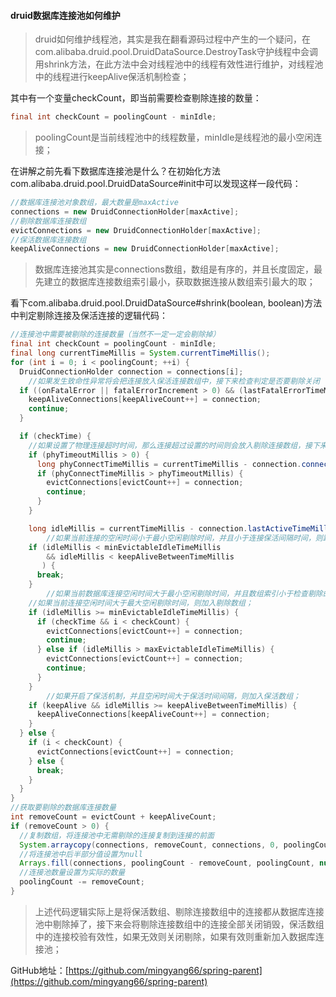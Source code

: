 #### druid数据库连接池如何维护

> druid如何维护线程池，其实是我在翻看源码过程中产生的一个疑问，在com.alibaba.druid.pool.DruidDataSource.DestroyTask守护线程中会调用shrink方法，在此方法中会对线程池中的线程有效性进行维护，对线程池中的线程进行keepAlive保活机制检查；

其中有一个变量checkCount，即当前需要检查剔除连接的数量：

```java
final int checkCount = poolingCount - minIdle;
```

> poolingCount是当前线程池中的线程数量，minIdle是线程池的最小空闲连接；

在讲解之前先看下数据库连接池是什么？在初始化方法com.alibaba.druid.pool.DruidDataSource#init中可以发现这样一段代码：

```java
//数据库连接池对象数组，最大数量是maxActive            
connections = new DruidConnectionHolder[maxActive];
//剔除数据库连接数组
evictConnections = new DruidConnectionHolder[maxActive];
//保活数据库连接数组
keepAliveConnections = new DruidConnectionHolder[maxActive];
```

> 数据库连接池其实是connections数组，数组是有序的，并且长度固定，最先建立的数据库连接数组索引最小，获取数据连接从数组索引最大的取；

看下com.alibaba.druid.pool.DruidDataSource#shrink(boolean, boolean)方法中判定剔除连接及保活连接的逻辑代码：

```java
//连接池中需要被剔除的连接数量（当然不一定一定会剔除掉）
final int checkCount = poolingCount - minIdle;
final long currentTimeMillis = System.currentTimeMillis();
for (int i = 0; i < poolingCount; ++i) {
  DruidConnectionHolder connection = connections[i];
	//如果发生致命性异常将会把连接放入保活连接数组中，接下来检查判定是否要剔除关闭
  if ((onFatalError || fatalErrorIncrement > 0) && (lastFatalErrorTimeMillis > connection.connectTimeMillis))  {
    keepAliveConnections[keepAliveCount++] = connection;
    continue;
  }

  if (checkTime) {
    //如果设置了物理连接超时时间，那么连接超过设置的时间则会放入剔除连接数组，接下来会被关闭
    if (phyTimeoutMillis > 0) {
      long phyConnectTimeMillis = currentTimeMillis - connection.connectTimeMillis;
      if (phyConnectTimeMillis > phyTimeoutMillis) {
        evictConnections[evictCount++] = connection;
        continue;
      }
    }

    long idleMillis = currentTimeMillis - connection.lastActiveTimeMillis;
		//如果当前连接的空闲时间小于最小空闲剔除时间，并且小于连接保活间隔时间，则跳过
    if (idleMillis < minEvictableIdleTimeMillis
        && idleMillis < keepAliveBetweenTimeMillis
       ) {
      break;
    }
		//如果当前数据库连接空闲时间大于最小空闲剔除时间，并且数组索引小于检查剔除的数量，则加入剔除数组
    //如果当前连接空闲时间大于最大空闲剔除时间，则加入剔除数组；
    if (idleMillis >= minEvictableIdleTimeMillis) {
      if (checkTime && i < checkCount) {
        evictConnections[evictCount++] = connection;
        continue;
      } else if (idleMillis > maxEvictableIdleTimeMillis) {
        evictConnections[evictCount++] = connection;
        continue;
      }
    }
		//如果开启了保活机制，并且空闲时间大于保活时间间隔，则加入保活数组；
    if (keepAlive && idleMillis >= keepAliveBetweenTimeMillis) {
      keepAliveConnections[keepAliveCount++] = connection;
    }
  } else {
    if (i < checkCount) {
      evictConnections[evictCount++] = connection;
    } else {
      break;
    }
  }
}
//获取要剔除的数据库连接数量
int removeCount = evictCount + keepAliveCount;
if (removeCount > 0) {
  //复制数组，将连接池中无需剔除的连接复制到连接的前面
  System.arraycopy(connections, removeCount, connections, 0, poolingCount - removeCount);
  //将连接池中后半部分值设置为null
  Arrays.fill(connections, poolingCount - removeCount, poolingCount, null);
  //连接池数量设置为实际的数量
  poolingCount -= removeCount;
}
```

> 上述代码逻辑实际上是将保活数组、剔除连接数组中的连接都从数据库连接池中剔除掉了，接下来会将剔除连接数组中的连接全部关闭销毁，保活数组中的连接校验有效性，如果无效则关闭剔除，如果有效则重新加入数据库连接池；

GitHub地址：[https://github.com/mingyang66/spring-parent](https://github.com/mingyang66/spring-parent)

